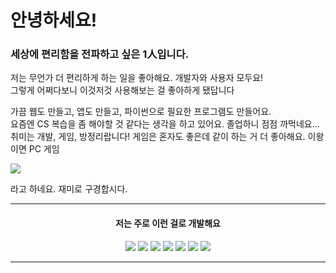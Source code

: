 <div align=left>
  <h1>안녕하세요!</h1>
  <h3>세상에 편리함을 전파하고 싶은 1人입니다.</h3>
  <p>저는 무언가 더 편리하게 하는 일을 좋아해요. 개발자와 사용자 모두요!</br>
  그렇게 어쩌다보니 이것저것 사용해보는 걸 좋아하게 됐답니다</p>
  <p>
  가끔 웹도 만들고, 앱도 만들고, 파이썬으로 필요한 프로그램도 만들어요.</br>
  요즘엔 CS 복습을 좀 해야할 것 같다는 생각을 하고 있어요. 졸업하니 점점 까먹네요...</br>
  취미는 개발, 게임, 방정리랍니다! 게임은 혼자도 좋은데 같이 하는 거 더 좋아해요. 이왕이면 PC 게임</br>
  </p>

  <img src="https://github-readme-stats.vercel.app/api/top-langs/?username=chocopic"/>
  <p>라고 하네요. 재미로 구경합시다.</p>
</div>
<hr>
<div align=center>
  <div>
    <h4>저는 주로 이런 걸로 개발해요</h4>
    <img src="https://img.shields.io/badge/Android-3DDC84?style=flat-square&logo=Android&logoColor=ffffff"/>
    <img src="https://img.shields.io/badge/React-61DAFB?style=flat-square&logo=React&logoColor=000000"/>
    <img src="https://img.shields.io/badge/Python-3776AB?style=flat-square&logo=Python&logoColor=ffffff"/>
    <img src="https://img.shields.io/badge/Java-333333?style=flat-square&logo=Java&logoColor=000000"/>
    <img src="https://img.shields.io/badge/MySQL-4479A1?style=flat-square&logo=MySQL&logoColor=ffffff"/>
    <img src="https://img.shields.io/badge/SQLite-003B57?style=flat-square&logo=SQLite&logoColor=ffffff"/>
    <img src="https://img.shields.io/badge/MongoDB-47A248?style=flat-square&logo=MongoDB&logoColor=ffffff"/>
  </div>
</div>
<hr>
<!--
**ChocoPic/chocopic** is a ✨ _special_ ✨ repository because its `README.md` (this file) appears on your GitHub profile.

Here are some ideas to get you started:

- 🔭 I’m currently working on ...
- 🌱 I’m currently learning ...
- 👯 I’m looking to collaborate on ...
- 🤔 I’m looking for help with ...
- 💬 Ask me about ...
- 📫 How to reach me: ...
- 😄 Pronouns: ...
- ⚡ Fun fact: ...
-->

